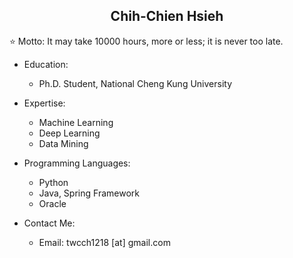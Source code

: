 <h2 align="center">Chih-Chien Hsieh</h2>

⭐ Motto: It may take 10000 hours, more or less; it is never too late.

- Education:
  - Ph.D. Student, National Cheng Kung University

- Expertise:
  - Machine Learning
  - Deep Learning
  - Data Mining

- Programming Languages:
  - Python
  - Java, Spring Framework
  - Oracle

- Contact Me:
  - Email: twcch1218 [at] gmail.com
